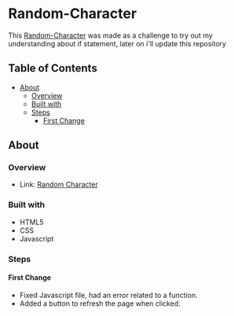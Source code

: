 # Random-Character

This [Random-Character](https://github.com/IgorDGomes/Random-Character) was made as a challenge to try out my understanding about if statement, later on i'll update this repository

## Table of Contents

- [About](#about)
  - [Overview](#overview)
  - [Built with](#built-with)
  - [Steps](#steps)
    - [First Change](#first-change)

## About

### Overview 

- Link: [Random Character](https://igordgomes.github.io/Random-Character/)

### Built with

- HTML5
- CSS
- Javascript

### Steps

#### First Change

- Fixed Javascript file, had an error related to a function.
- Added a button to refresh the page when clicked.
